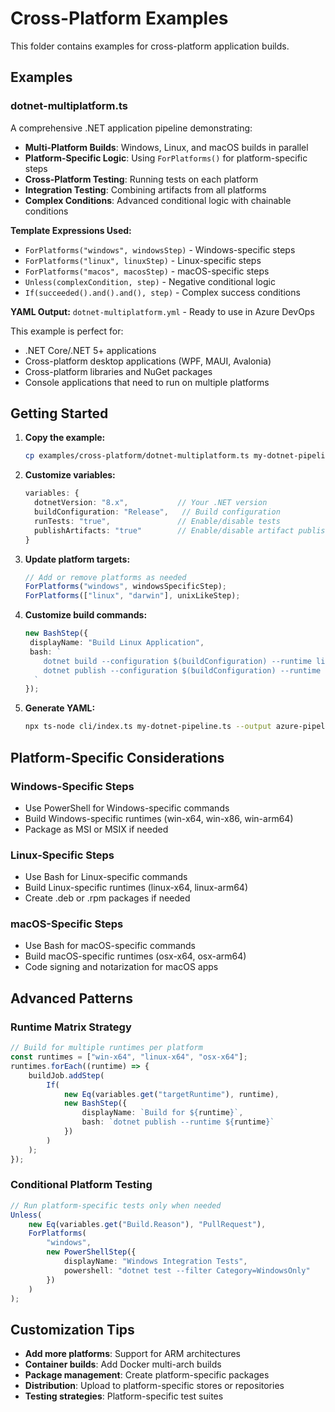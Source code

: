 # Cross-Platform Examples

This folder contains examples for cross-platform application builds.

## Examples

### dotnet-multiplatform.ts

A comprehensive .NET application pipeline demonstrating:

- **Multi-Platform Builds**: Windows, Linux, and macOS builds in parallel
- **Platform-Specific Logic**: Using `ForPlatforms()` for platform-specific steps
- **Cross-Platform Testing**: Running tests on each platform
- **Integration Testing**: Combining artifacts from all platforms
- **Complex Conditions**: Advanced conditional logic with chainable conditions

**Template Expressions Used:**

- `ForPlatforms("windows", windowsStep)` - Windows-specific steps
- `ForPlatforms("linux", linuxStep)` - Linux-specific steps
- `ForPlatforms("macos", macosStep)` - macOS-specific steps
- `Unless(complexCondition, step)` - Negative conditional logic
- `If(succeeded().and().and(), step)` - Complex success conditions

**YAML Output:** `dotnet-multiplatform.yml` - Ready to use in Azure DevOps

This example is perfect for:

- .NET Core/.NET 5+ applications
- Cross-platform desktop applications (WPF, MAUI, Avalonia)
- Cross-platform libraries and NuGet packages
- Console applications that need to run on multiple platforms

## Getting Started

1. **Copy the example:**

   ```bash
   cp examples/cross-platform/dotnet-multiplatform.ts my-dotnet-pipeline.ts
   ```

2. **Customize variables:**

   ```typescript
   variables: {
     dotnetVersion: "8.x",           // Your .NET version
     buildConfiguration: "Release",   // Build configuration
     runTests: "true",               // Enable/disable tests
     publishArtifacts: "true"        // Enable/disable artifact publishing
   }
   ```

3. **Update platform targets:**

   ```typescript
   // Add or remove platforms as needed
   ForPlatforms("windows", windowsSpecificStep);
   ForPlatforms(["linux", "darwin"], unixLikeStep);
   ```

4. **Customize build commands:**

   ```typescript
   new BashStep({
   	displayName: "Build Linux Application",
   	bash: `
       dotnet build --configuration $(buildConfiguration) --runtime linux-x64
       dotnet publish --configuration $(buildConfiguration) --runtime linux-x64 --self-contained
     `
   });
   ```

5. **Generate YAML:**
   ```bash
   npx ts-node cli/index.ts my-dotnet-pipeline.ts --output azure-pipelines.yml
   ```

## Platform-Specific Considerations

### Windows-Specific Steps

- Use PowerShell for Windows-specific commands
- Build Windows-specific runtimes (win-x64, win-x86, win-arm64)
- Package as MSI or MSIX if needed

### Linux-Specific Steps

- Use Bash for Linux-specific commands
- Build Linux-specific runtimes (linux-x64, linux-arm64)
- Create .deb or .rpm packages if needed

### macOS-Specific Steps

- Use Bash for macOS-specific commands
- Build macOS-specific runtimes (osx-x64, osx-arm64)
- Code signing and notarization for macOS apps

## Advanced Patterns

### Runtime Matrix Strategy

```typescript
// Build for multiple runtimes per platform
const runtimes = ["win-x64", "linux-x64", "osx-x64"];
runtimes.forEach((runtime) => {
	buildJob.addStep(
		If(
			new Eq(variables.get("targetRuntime"), runtime),
			new BashStep({
				displayName: `Build for ${runtime}`,
				bash: `dotnet publish --runtime ${runtime}`
			})
		)
	);
});
```

### Conditional Platform Testing

```typescript
// Run platform-specific tests only when needed
Unless(
	new Eq(variables.get("Build.Reason"), "PullRequest"),
	ForPlatforms(
		"windows",
		new PowerShellStep({
			displayName: "Windows Integration Tests",
			powershell: "dotnet test --filter Category=WindowsOnly"
		})
	)
);
```

## Customization Tips

- **Add more platforms**: Support for ARM architectures
- **Container builds**: Add Docker multi-arch builds
- **Package management**: Create platform-specific packages
- **Distribution**: Upload to platform-specific stores or repositories
- **Testing strategies**: Platform-specific test suites
